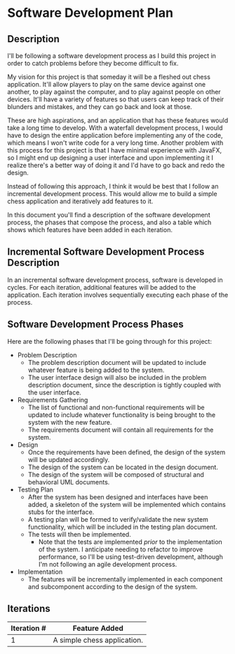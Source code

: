 # Software Development Plan

## Description
I'll be following a software development process as I build this project in order to catch problems before they become difficult to fix.

My vision for this project is that someday it will be a fleshed out chess application. 
It'll allow players to play on the same device against one another, to play against the computer, and to play against people on other devices.
It'll have a variety of features so that users can keep track of their blunders and mistakes, and they can go back and look at those.

These are high aspirations, and an application that has these features would take a long time to develop. 
With a waterfall development process, I would have to design the entire application before implementing any of the code, which means I won't write code for a very long time.
Another problem with this process for this project is that I have minimal experience with JavaFX, so I might end up designing a user interface and upon implementing it I realize there's a better way of doing it and I'd have to go back and redo the design.

Instead of following this approach, I think it would be best that I follow an incremental development process. 
This would allow me to build a simple chess application and iteratively add features to it.

In this document you'll find a description of the software development process, the phases that compose the process, and also a table which shows which features have been added in each iteration.

## Incremental Software Development Process Description
In an incremental software development process, software is developed in cycles. 
For each iteration, additional features will be added to the application. 
Each iteration involves sequentially executing each phase of the process.

## Software Development Process Phases
Here are the following phases that I'll be going through for this project:
 - Problem Description
   - The problem description document will be updated to include whatever feature is being added to the system.
   - The user interface design will also be included in the problem description document, since the description is tightly coupled with the user interface.
 - Requirements Gathering
   - The list of functional and non-functional requirements will be updated to include whatever functionality is being brought to the system with the new feature.
   - The requirements document will contain all requirements for the system.
 - Design
   - Once the requirements have been defined, the design of the system will be updated accordingly. 
   - The design of the system can be located in the design document.
   - The design of the system will be composed of structural and behavioral UML documents.
 - Testing Plan
   - After the system has been designed and interfaces have been added, a skeleton of the system will be implemented which contains stubs for the interface.
   - A testing plan will be formed to verify/validate the new system functionality, which will be included in the testing plan document.
   - The tests will then be implemented.
     - Note that the tests are implemented *prior* to the implementation of the system.
     I anticipate needing to refactor to improve performance, so I'll be using test-driven development, although I'm not following an agile development process.
 - Implementation
   - The features will be incrementally implemented in each component and subcomponent according to the design of the system.

## Iterations

| Iteration # | Feature Added |
|-------------|---------------|
|1| A simple chess application. |
